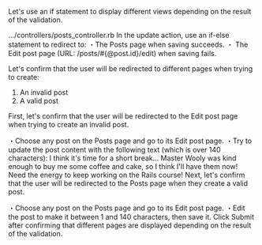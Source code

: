 Let's use an if statement to display different views depending on the result of the validation.
  
.../controllers/posts_controller.rb
In the update action,  use an if-else statement to redirect to:
・The Posts page when saving succeeds.
・ The Edit post page (URL: /posts/#{@post.id}/edit) when saving fails.


Let's confirm that the user will be redirected to different pages when trying to create:
1. An invalid post
2. A valid post
 
First, let's confirm that the user will be redirected to the Edit post page when trying to create an invalid post.
  
・Choose any post on the Posts page and go to its Edit post page.
・Try to update the post content with the following text (which is over 140 characters):
I think it's time for a short break... Master Wooly was kind enough to buy me some coffee and cake, so I think I'll have them now! Need the energy to keep working on the Rails course!
Next, let's confirm that the user will be redirected to the Posts page when they create a valid post.
  
・Choose any post on the Posts page and go to its Edit post page.
・Edit the post to make it between 1 and 140 characters, then save it.
Click Submit after confirming that different pages are displayed depending on the result of the validation.

